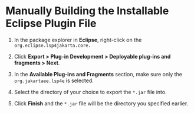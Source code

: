 # Manually Building the Installable Eclipse Plugin File  

1. In the package explorer in **Eclipse**, right-click on the `org.eclipse.lsp4jakarta.core.`

2. Click **Export > Plug-in Development > Deployable plug-ins and fragments > Next**. 

3. In the **Available Plug-ins and Fragments** section, make sure only the `org.jakartaee.lsp4e` is selected. 

4. Select the directory of your choice to export the `*.jar` file into. 

5. Click **Finish** and the `*.jar` file will be the directory you specified earlier.
